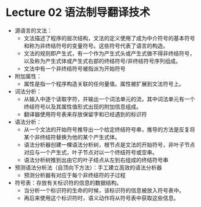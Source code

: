# Lecture 02 语法制导翻译技术

* 源语言的文法：
  * 文法描述了程序的层次结构，文法的定义使用了成为中介符号的基本符号和称为非终结符号的变量符号。这些符号代表了语言的构造。
  * 文法的规则即产生式，有一个作为产生式头或产生式做不得非终结符号，以及称为产生式体或产生式右部的终结符号/非终结符号序列组成。
  * 文法中有一个非终结符号被指派为开始符号
* 附加属性：
  * 属性是指一个程序构造关联的任何量值。属性被扩展到文法符号上。
* 词法分析：
  * 从输入中逐个读取字符，并输出一个词法单元的流，其中词法单元有一个终结符号以及其属性值形式出现的附加信息组成。
  * 翻译器使用符号表来存放保留字和已经遇到的标识符
* 语法分析：
  * 从一个文法的开始符号推导出一个给定终结符号串，推导的方法是反复将某个非终结符替换为他的某个产生式体。
  * 语法分析器创建一棵语法分析树，根节点是文法的开始符号，非叶子节点对应与一个产生式，叶子节点对以一个终结符号或空串。
  * 语法分析树推到出由它的叶子结点从左到右组成的终结符号串
* 预测语法分析法（自顶向下方法）：手工建立高效的语法分析器
  * 预测分析器有对应于每个非终结符的子过程
* 符号表：存放有关标识符的信息的数据结构。
  * 当分析一个标识符的生命的时候，该标识符的信息被放入符号表中。
  * 再后来使用这个标识符时，语义动作将从符号表中获取这些信息。